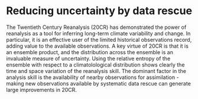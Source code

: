 <!-- Poster for the Observations topic session of the 5th International Conference on Reanalysis -->

# Reducing uncertainty by data rescue

The Twentieth Century Reanalysis (20CR) has demonstrated the power of reanalysis as a tool for inferring long-term climate variability and change. In particular, it is an effective user of the limited historical observations record, adding value to the available observations.
A key virtue of 20CR is that it is an ensemble product, and the distribution across the ensemble is an invaluable measure of uncertainty. Using the relative entropy of the ensemble with respect to a climatolological distribution shows clearly the time and space variation of the reanalysis skill. The dominant factor in 
the analysis skill is the availability of nearby observations for assimilation - making new observations available by systematic data rescue can generate large improvements in 20CR.

